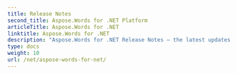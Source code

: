 ```yaml
---
title: Release Notes
second_title: Aspose.Words for .NET Platform
articleTitle: Aspose.Words for .NET
linktitle: Aspose.Words for .NET
description: "Aspose.Words for .NET Release Notes – the latest updates and fixes."
type: docs
weight: 10
url: /net/aspose-words-for-net/
---
```



